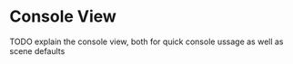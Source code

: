 # Console View

TODO explain the console view, both for quick console ussage as well as scene defaults
